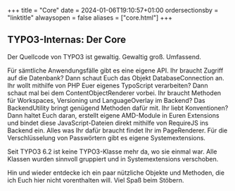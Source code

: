 +++
title = "Core"
date = 2024-01-06T19:10:57+01:00
ordersectionsby = "linktitle"
alwaysopen = false
aliases = ["core.html"]
+++

## TYPO3-Internas: Der Core

Der Quellcode von TYPO3 ist gewaltig. Gewaltig groß. Umfassend.

Für sämtliche Anwendungsfälle gibt es eine eigene API. Ihr braucht Zugriff auf die 
Datenbank? Dann schaut Euch das Objekt DatabaseConnection an. Ihr wollt mithilfe 
von PHP Euer eigenes TypoScript verarbeiten? Dann schaut mal bei dem ContentObjectRenderer 
vorbei. Ihr braucht Methoden für Workspaces, Versioning und LanguageOverlay im Backend? 
Das BackendUtility bringt genügend Methoden dafür mit. Ihr liebt Konventionen? Dann 
haltet Euch daran, erstellt eigene AMD-Module in Euren Extensions und bindet diese 
JavaScript-Dateien direkt mithilfe von RequireJS ins Backend ein. Alles was Ihr dafür
braucht findet Ihr im PageRenderer. Für die Verschlüsselung von Passwörtern gibt es eigene
Systemextensions.

Seit TYPO3 6.2 ist keine TYPO3-Klasse mehr da, wo sie einmal war. Alle Klassen wurden
sinnvoll gruppiert und in Systemextensions verschoben.

Hin und wieder entdecke ich ein paar nützliche Objekte und Methoden, die ich Euch hier
nicht vorenthalten will. Viel Spaß beim Stöbern.
